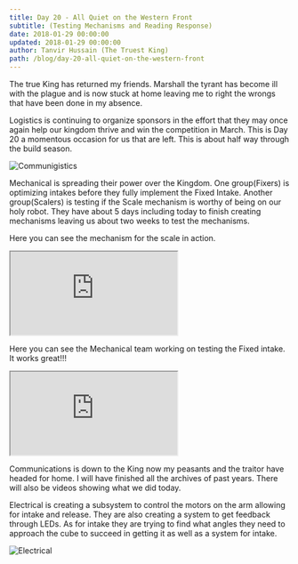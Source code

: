 ```yaml
---
title: Day 20 - All Quiet on the Western Front
subtitle: (Testing Mechanisms and Reading Response)
date: 2018-01-29 00:00:00
updated: 2018-01-29 00:00:00
author: Tanvir Hussain (The Truest King)
path: /blog/day-20-all-quiet-on-the-western-front
---
```


The true King has returned my friends. Marshall the tyrant has become ill with the plague and is now stuck at home leaving me to right the wrongs that have been done in my absence.

Logistics is continuing to organize sponsors in the effort that they may once again help our kingdom thrive and win the competition in March. This is Day 20 a momentous occasion for us that are left. This is about half way through the build season.

![Communigistics](/images/20180129/communigistics.jpg)

Mechanical is spreading their power over the Kingdom. One group(Fixers) is optimizing intakes before they fully implement the Fixed Intake. Another group(Scalers) is testing if the Scale mechanism is worthy of being on our holy robot. They have about 5 days including today to finish creating mechanisms leaving us about two weeks to test the mechanisms.

Here you can see the mechanism for the scale in action.

<div class="videowrapper">
  <iframe src="https://www.youtube.com/embed/qjU0sIeVgBc" allowfullscreen></iframe>
</div>

Here you can see the Mechanical team working on testing the Fixed intake. It works great!!!

<div class="videowrapper">
  <iframe src="https://www.youtube.com/embed/2dNZvUrMAvY" allowfullscreen></iframe>
</div>

Communications is down to the King now my peasants and the traitor have headed for home. I will have finished all the archives of past years. There will also be videos showing what we did today.

Electrical is creating a subsystem to control the motors on the arm allowing for intake and release. They are also creating a system to get feedback through LEDs. As for intake they are trying to find what angles they need to approach the cube to succeed in getting it as well as a system for intake.

![Electrical](/images/20180129/electrical.jpg)
